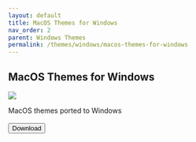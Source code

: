```yaml
---
layout: default
title: MacOS Themes for Windows
nav_order: 2
parent: Windows Themes
permalink: /themes/windows/macos-themes-for-windows
---
```


<div class="card">
    <div class="container">
        <h2 class="text-delta">MacOS Themes for Windows</h2>
        <img src="https://images-wixmp-ed30a86b8c4ca887773594c2.wixmp.com/i/836bd001-fc1e-41ac-8fce-917bee5d1f0e/dio9l97-b7c5f79d-4f66-4e2c-9408-e03e44194375.png/v1/fill/w_1363,h_586,q_70,strp/macos_themes_for_windows_by_og_nimbi_dio9l97-pre.jpg" class="squared-corners">
        <p class="text-delta">MacOS themes ported to Windows<br /> <br />
        <a href="https://www.deviantart.com/og-nimbi/art/MacOS-Themes-for-Windows-1129149403">
            <button type="button" name="button" class="btn">Download</button></a></p>
    </div>
</div>